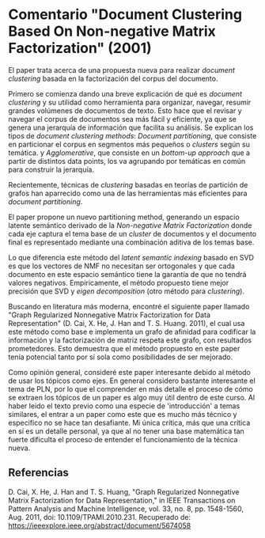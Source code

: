 # Comentario "Document Clustering Based On Non-negative Matrix Factorization" (2001)

El paper trata acerca de una propuesta nueva para realizar _document clustering_ basada en la factorización del corpus del documento. 

Primero se comienza dando una breve explicación de qué es _document clustering_ y su utilidad como herramienta para organizar, navegar, resumir grandes volúmenes de documentos de texto. Esto hace que el revisar y navegar el corpus de documentos sea más fácil y eficiente, ya que se genera una jerarquía de información que facilita su análisis. Se explican los tipos de _document clustering methods_: _Document partitioning_, que consiste en particionar el corpus en segmentos más pequeños o _clusters_ según su temática. y _Agglomerative_, que consiste en un _bottom-up approach_ que a partir de distintos data points, los va agrupando por temáticas en común para construir la jerarquía. 

Recientemente, técnicas de _clustering_ basadas en teorías de partición de grafos han aparrecido como una de las herramientas más eficientes para _document partitioning_. 

El paper propone un nuevo partitioning method, generando un espacio latente semántico derivado de la _Non-negative Matrix Factorization_ donde cada eje captura el tema base de un _cluster_ de documentos y el documento final es representado mediante una combinación aditiva de los temas base.

Lo que diferencia este método del _latent semantic indexing_ basado en SVD es que los vectores de NMF no necesitan ser ortogonales y que cada documento en este espacio semántico tiene la garantía de que no tendrá valores negativos. Empiricamente, el método propuesto tiene mejor precisión que SVD y _eigen decomposition_ (otro método para _clustering_).

Buscando en literatura más moderna, encontré el siguiente paper llamado "Graph Regularized Nonnegative Matrix Factorization for Data Representation" (D. Cai, X. He, J. Han and T. S. Huang. 2011), el cual usa este método como base e implementa un grafo de afinidad para codificar la información y la factorización de matriz respeta este grafo, con resultados prometedores. Esto demuestra que el método propuesto en este paper tenía potencial tanto por sí sola como posibilidades de ser mejorado.

Como opinión general, consideré este paper interesante debido al método de usar los tópicos como ejes. En general considero bastante interesante el tema de PLN, por lo que el comprender en más detalle el proceso de cómo se extraen los tópicos de un paper es algo muy útil dentro de este curso. Al haber leido el texto previo como una especie de 'introducción' a temas similares, el entrar a un paper como este que es mucho más técnico y especifico no se hace tan desafiante. Mi única crítica, más que una crítica en sí es un detalle personal, ya que al no tener una base matemática tan fuerte dificulta el proceso de entender el funcionamiento de la técnica nueva. 

## Referencias
D. Cai, X. He, J. Han and T. S. Huang, "Graph Regularized Nonnegative Matrix Factorization for Data Representation," in IEEE Transactions on Pattern Analysis and Machine Intelligence, vol. 33, no. 8, pp. 1548-1560, Aug. 2011, doi: 10.1109/TPAMI.2010.231. Recuperado de: https://ieeexplore.ieee.org/abstract/document/5674058